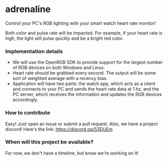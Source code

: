 # adrenaline
Control your PC's RGB lighting with your smart watch heart rate monitor!

Both color and pulse rate will be impacted. For example, if your heart rate is high, the light will pulse quickly and be a bright red color.

### Implementation details
- We will use the OpenRGB SDK to provide support for the largest number of RGB devices on both Windows and Linux.
- Heart rate should be grabbed every second. The output will be some sort of weighted average with a recency bias.
- Application will have two parts: the watch app, which acts as a client and connects to your PC and sends the heart rate data at 1 hz, and the PC server, which receives the information and updates the RGB devices accordingly.

### How to contribute
Easy! Just open an issue or submit a pull request.
Also, we have a project discord! Here's the link: https://discord.gg/53DUEm

### When will this project be available?
For now, we don't have a timeline, but know we're working on it!
